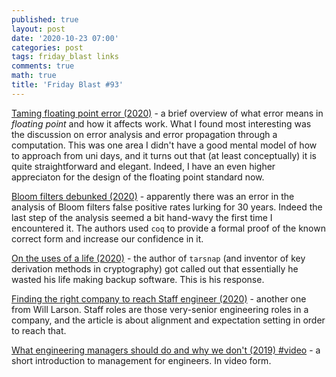 ```yaml
---
published: true
layout: post
date: '2020-10-23 07:00'
categories: post
tags: friday_blast links
comments: true
math: true
title: 'Friday Blast #93'
---
```

[Taming floating point error (2020)](https://www.johnbcoughlin.com/posts/floating-point-axiom/) - a brief overview of what
error means in _floating point_ and how it affects work. What I found most interesting was the discussion on
error analysis and error propagation through a computation. This was one area I didn't have a good mental model of
how to approach from uni days, and it turns out that (at least conceptually) it is quite straightforward and elegant.
Indeed, I have an even higher appreciaton for the design of the floating point standard now.

[Bloom filters debunked (2020)](https://gopiandcode.uk/logs/log-bloomfilters-debunked.html) - apparently there was an
error in the analysis of Bloom filters false positive rates lurking for 30 years. Indeed the last step of the analysis
seemed a bit hand-wavy the first time I encountered it. The authors used `coq` to provide a formal proof of the
known correct form and increase our confidence in it.

[On the uses of a life (2020)](http://www.daemonology.net/blog/2020-09-20-On-the-use-of-a-life.html) - the author of
`tarsnap` (and inventor of key derivation methods in cryptography) got called out that essentially he wasted his life
making backup software. This is his response.

[Finding the right company to reach Staff engineer (2020)](https://lethain.com/finding-the-right-company/) - another
one from Will Larson. Staff roles are those very-senior engineering roles in a company, and the article is about
alignment and expectation setting in order to reach that.

[What engineering managers should do and why we don't (2019) #video](https://www.youtube.com/watch?v=Q_bJVokYLRI&feature=youtu.be) -
a short introduction to management for engineers. In video form.
